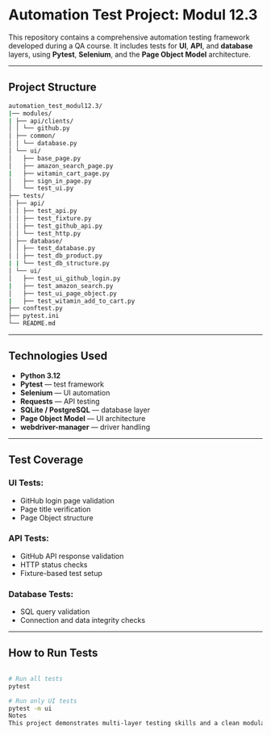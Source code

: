 # Automation Test Project: Modul 12.3

This repository contains a comprehensive automation testing framework developed during a QA course. It includes tests for **UI**, **API**, and **database** layers, using **Pytest**, **Selenium**, and the **Page Object Model** architecture.

---

## Project Structure

```bash
automation_test_modul12.3/ 
|── modules/ 
| ├── api/clients/ 
│ │ └── github.py 
│ ├── common/ 
│ │ └── database.py 
│ └── ui/
│   ├── base_page.py 
│   ├── amazon_search_page.py 
|   ├── witamin_cart_page.py
│   ├── sign_in_page.py 
│   └── test_ui.py 
├── tests/ 
│ ├── api/ 
│ │ ├── test_api.py 
│ │ ├── test_fixture.py 
│ │ ├── test_github_api.py 
│ │ └── test_http.py 
│ ├── database/ 
│ │ ├── test_database.py 
│ │ ├── test_db_product.py 
| | └── test_db_structure.py
│ └── ui/ 
│   ├── test_ui_github_login.py 
|   ├── test_amazon_search.py
│   ├── test_ui_page_object.py 
|   ├── test_witamin_add_to_cart.py
├── conftest.py 
├── pytest.ini 
└── README.md
```

---

## Technologies Used

- **Python 3.12**
- **Pytest** — test framework
- **Selenium** — UI automation
- **Requests** — API testing
- **SQLite / PostgreSQL** — database layer
- **Page Object Model** — UI architecture
- **webdriver-manager** — driver handling

---

## Test Coverage

### UI Tests:
- GitHub login page validation
- Page title verification
- Page Object structure

### API Tests:
- GitHub API response validation
- HTTP status checks
- Fixture-based test setup

### Database Tests:
- SQL query validation
- Connection and data integrity checks
---

## How to Run Tests

```bash

# Run all tests
pytest 

# Run only UI tests
pytest -m ui
Notes
This project demonstrates multi-layer testing skills and a clean modular structure. It was developed as part of a certified QA automation course and includes both required and extended functionality.

